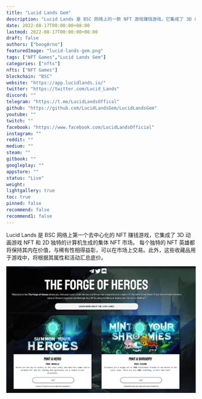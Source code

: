 ```yaml
---
title: "Lucid Lands Gem"
description: "Lucid Lands 是 BSC 网络上的一款 NFT 游戏赚钱游戏，它集成了 3D 动画游戏 NFT 和 2D 独特的计算机生成的集体 NFT 市场"
date: 2022-08-17T00:00:00+08:00
lastmod: 2022-08-17T00:00:00+08:00
draft: false
authors: ["boogArno"]
featuredImage: "lucid-lands-gem.png"
tags: ["NFT Games","Lucid Lands Gem"]
categories: ["nfts"]
nfts: ["NFT Games"]
blockchain: "BSC"
website: "https://app.lucidlands.io/"
twitter: "https://twitter.com/Lucid_Lands"
discord: ""
telegram: "https://t.me/LucidLandsOffical"
github: "https://github.com/LucidLandsGem/LucidLandsGem"
youtube: ""
twitch: ""
facebook: "https://www.facebook.com/LucidLandsOfficial"
instagram: ""
reddit: ""
medium: ""
steam: ""
gitbook: ""
googleplay: ""
appstore: ""
status: "Live"
weight: 
lightgallery: true
toc: true
pinned: false
recommend: false
recommend1: false
---
```

Lucid Lands 是 BSC 网络上第一个去中心化的 NFT 赚钱游戏，它集成了 3D 动画游戏 NFT 和 2D 独特的计算机生成的集体 NFT 市场。
每个独特的 NFT 英雄都将保持其内在价值，与稀有性相得益彰，可以在市场上交易。此外，这些收藏品用于游戏中，将根据其属性和活动汇总底价。

![lucidlandgem-dapp-games-bsc-image1_eecc25061c57309b79cbd40878b28417](lucidlandgem-dapp-games-bsc-image1_eecc25061c57309b79cbd40878b28417.png)
